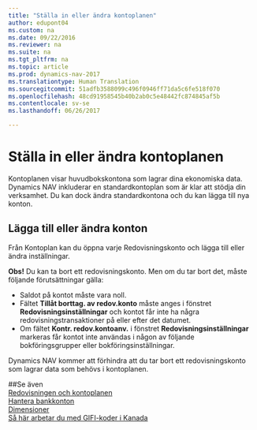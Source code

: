 ```yaml
---
title: "Ställa in eller ändra kontoplanen"
author: edupont04
ms.custom: na
ms.date: 09/22/2016
ms.reviewer: na
ms.suite: na
ms.tgt_pltfrm: na
ms.topic: article
ms.prod: dynamics-nav-2017
ms.translationtype: Human Translation
ms.sourcegitcommit: 51adfb3588099c496f0946ff71da5c6fe518f070
ms.openlocfilehash: 48cd91958545b40b2ab0c5e48442fc874845af5b
ms.contentlocale: sv-se
ms.lasthandoff: 06/26/2017

---
```


# <a name="set-up-or-change-the-chart-of-accounts"></a>Ställa in eller ändra kontoplanen
Kontoplanen visar huvudbokskontona som lagrar dina ekonomiska data. Dynamics NAV inkluderar en standardkontoplan som är klar att stödja din verksamhet.
Du kan dock ändra standardkontona och du kan lägga till nya konton.  

## <a name="adding-or-changing-accounts"></a>Lägga till eller ändra konton
Från Kontoplan kan du öppna varje Redovisningskonto och lägga till eller ändra inställningar.

**Obs!** Du kan ta bort ett redovisningskonto. Men om du tar bort det, måste följande förutsättningar gälla:  
- Saldot på kontot måste vara noll.  
- Fältet **Tillåt borttag. av redov.konto** måste anges i fönstret **Redovisningsinställningar** och kontot får inte ha några redovisningstransaktioner på eller efter det datumet.  
- Om fältet **Kontr. redov.kontoanv.** i fönstret **Redovisningsinställningar** markeras får kontot inte användas i någon av följande bokföringsgrupper eller bokföringsinställningar.  

Dynamics NAV kommer att förhindra att du tar bort ett redovisningskonto som lagrar data som behövs i kontoplanen.  

##<a name="see-also"></a>Se även  
[Redovisningen och kontoplanen](finance-setup-general-ledger.md)  
[Hantera bankkonton](bank-manage-bank-accounts.md)  
[Dimensioner](finance-setup-dimensions.md)  
[Så här arbetar du med GIFI-koder i Kanada](ca-finance-setup-work-GiFI-codes.md)

